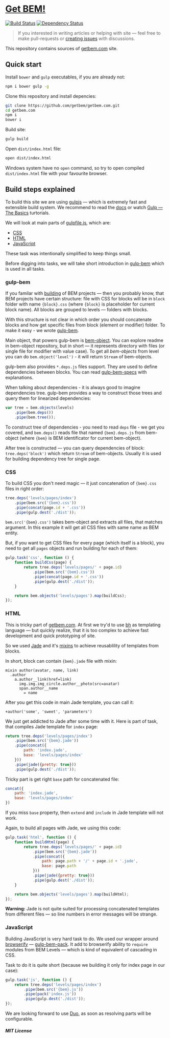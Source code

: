 # [Get BEM!](https://getbem.com)

[![Build Status][travis-image]][travis-url] [![Dependency Status][depstat-image]][depstat-url]

> If you interested in writing articles or helping with site — feel free to make pull-requests or [creating issues](https://github.com/floatdrop/getbem.com/issues) with discussions.

This repository contains sources of [getbem.com](https://getbem.com) site.

## Quick start

Install `bower` and `gulp` executables, if you are already not:

```bash
npm i bower gulp -g
```

Clone this repository and install depencies:

```bash
git clone https://github.com/getbem/getbem.com.git
cd getbem.com
npm i
bower i
```

Build site:

```bash
gulp build
```

Open `dist/index.html` file:

```bash
open dist/index.html
```

Windows system have no `open` command, so try to open compiled `dist/index.html` file with your favourite browser.

## Build steps explained

To build this site we are using [gulpjs](http://gulpjs.com/) — which is extremely fast and extensible build system. We recommend to read the [docs](https://github.com/gulpjs/gulp/blob/master/docs/getting-started.md) or watch [Gulp — The Basics](http://www.youtube.com/playlist?list=PLRk95HPmOM6PN-G1xyKj9q6ap_dc9Yckm) turtorials.

We will look at main parts of [gulpfile.js](gulpfile.js), which are:

 * [CSS](#css)
 * [HTML](#html)
 * [JavaScript](#javascript)

These task was intentionally simplified to keep things small.

Before digging into tasks, we will take short introduction in [gulp-bem](https://github.com/floatdrop/gulp-bem) which is used in all tasks.

### gulp-bem

If you familar with [building](http://getbem.com/building.html) of BEM projects — then you probably know, that BEM projects have certain structure: file with CSS for blocks will be in `block` folder with name `{block}.css` (where `{block}` is placeholder for current block name). All blocks are grouped to levels — folders with blocks.

With this structure is not clear in which order you should concatenate blocks and how get specific files from block (element or modifier) folder. To make it easy - we wrote [gulp-bem](https://github.com/floatdrop/gulp-bem).

Main object, that powers gulp-bem is [bem-object](https://github.com/floatdrop/bem-object). You can explore readme in bem-object repository, but in short — it represents directory with files (or single file for modifier with value case). To get all *bem-objects* from level you can do `bem.object('level')` - it will return `Stream` of bem-objects.

gulp-bem also provides `*.deps.js` files support. They are used to define dependencies between blocks. You can read [gulp-bem-specs](https://github.com/floatdrop/gulp-bem-specs) with explanations.

When talking about dependencies - it is always good to imagine dependencies tree. gulp-bem provides a way to construct those trees and query them for linearized dependencies:

```js
var tree = bem.objects(levels)
    .pipe(bem.deps())
    .pipe(bem.tree());
```

To construct tree of dependencies - you need to read `deps` file - we get you covered, and `bem.deps()` reads file that named `{bem}.deps.js` from bem-object (where `{bem}` is BEM identificator for current bem-object).

After tree is constructed — you can query dependencies of block: `tree.deps('block')` which return `Stream` of bem-objects. Usually it is used for building dependency tree for single page.

### CSS

To build CSS you don't need magic — it just concatenation of `{bem}.css` files in right order:

```js
tree.deps('levels/pages/index')
    .pipe(bem.src('{bem}.css'))
    .pipe(concat(page.id + '.css'))
    .pipe(gulp.dest('./dist'));
```

`bem.src('{bem}.css')` takes bem-object and extracts all files, that matches argument. In this example it will get all CSS files with same name as BEM entity.

But, if you want to get CSS files for every page (which itself is a block), you need to get all `pages` objects and run building for each of them:

```js
gulp.task('css', function () {
    function buildCss(page) {
        return tree.deps('levels/pages/' + page.id)
            .pipe(bem.src('{bem}.css'))
            .pipe(concat(page.id + '.css'))
            .pipe(gulp.dest('./dist'));
    }

    return bem.objects('levels/pages').map(buildCss);
});
```

### HTML

This is tricky part of [getbem.com](https://getbem.com). At first we try'd to use [bh](https://github.com/bem/bh) as templating language — but quickly realize, that it is too complex to achieve fast development and quick prototyping of site.

So we used [Jade](jade-lang.com) and it's [mixins](http://jade-lang.com/reference/mixins/) to achieve reusablility of templates from blocks.

In short, block can contain `{bem}.jade` file with mixin:

```jade
mixin author(avatar, name, link)
  .author
    a.author__link(href=link)
      img.img.img_circle.author__photo(src=avatar)
      span.author__name
        = name
```

After you get this code in main Jade template, you can call it:

```jade
+author('some', 'sweet', 'parameters')
```

We just get addicted to Jade after some time with it. Here is part of task, that compiles Jade template for `index` page:

```js
return tree.deps('levels/pages/index')
    .pipe(bem.src('{bem}.jade'))
    .pipe(concat({
        path: 'index.jade',
        base: 'levels/pages/index'
    }))
    .pipe(jade({pretty: true}))
    .pipe(gulp.dest('./dist'));
```

Tricky part is get right `base` path for concatenated file:

```js
concat({
    path: 'index.jade',
    base: 'levels/pages/index'
})
```

If you miss `base` property, then `extend` and `include` in Jade template will not work.

Again, to build all pages with Jade, we using this code:

```js
gulp.task('html', function () {
    function buildHtml(page) {
        return tree.deps('levels/pages/' + page.id)
            .pipe(bem.src('{bem}.jade'))
            .pipe(concat({
                path: page.path + '/' + page.id + '.jade',
                base: page.path
            }))
            .pipe(jade({pretty: true}))
            .pipe(gulp.dest('./dist'));
    }

    return bem.objects('levels/pages').map(buildHtml);
});
```

__Warning:__ Jade is not quite suited for processing concatenated templates from different files — so line numbers in error messages will be strange.

### JavaScript

Building JavaScript is very hard task to do. We used our wrapper around [browserify](browserify.org) — [gulp-bem-pack](https://github.com/floatdrop/gulp-bem-pack). It add to browserify ability to `require` modules from BEM Levels — which is kind of equivalent of cascading in CSS.

Task to do it is quite short (because we building it only for index page in our case):

```js
gulp.task('js', function () {
    return tree.deps('levels/pages/index')
        .pipe(bem.src('{bem}.js'))
        .pipe(pack('index.js'))
        .pipe(gulp.dest('./dist'));
});
```

We are looking forward to use [Duo](http://duojs.org/), as soon as resolving parts will be configurable.

##### MIT License

[travis-url]: http://travis-ci.org/getbem/getbem.com
[travis-image]: http://img.shields.io/travis/getbem/getbem.com.svg?branch=master&style=flat

[depstat-url]: https://david-dm.org/getbem/getbem.com
[depstat-image]: http://img.shields.io/david/getbem/getbem.com.svg?style=flat
